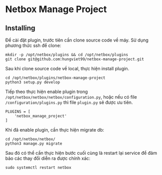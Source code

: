 # Netbox Manage Project

## Installing

Để cài đặt plugin, trước tiên cần clone source code về máy. Sử dụng phương thức ssh để clone:

```
mkdir -p /opt/netbox/plugins && cd /opt/netbox/plugins
git clone git@github.com:hungviet99/netbox-manage-project.git
```

Sau khi clone source code về local, thực hiện install plugin. 

```
cd /opt/netbox/plugins/netbox-manage-project
python3 setup.py develop
```

Tiếp theo thực hiện enable plugin trong `/opt/netbox/netbox/netbox/configuration.py`, hoặc nếu có file `/configuration/plugins.py` thì file `plugin.py` sẽ được ưu tiên. 

```
PLUGINS = [
    'netbox_manage_project'
]
```

Khi đã enable plugin, cần thực hiện migrate db:

```
cd /opt/netbox/netbox/
python3 manage.py migrate
```

Sau đó có thể cần thực hiện bước cuối cùng là restart lại service để đảm bảo các thay đổi diễn ra được chính xác:

```
sudo systemctl restart netbox
```
